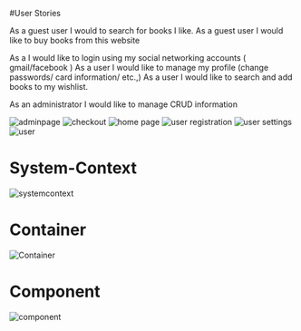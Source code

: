 #User Stories

As a guest user I would to search for books I like.
As a guest user I would like to buy books from this website
 
As a I would like to login using my social networking accounts ( gmail/facebook )
As a user I would like to manage my profile (change passwords/ card information/ etc.,)
As a user I would like to search and add books to my wishlist. 

As an administrator I would like to manage CRUD information


![adminpage](https://user-images.githubusercontent.com/31106457/32411394-6e66180c-c1a7-11e7-94ca-5ac234cc0ddf.PNG)
![checkout](https://user-images.githubusercontent.com/31106457/32411395-6e8120b6-c1a7-11e7-8be7-7516f5060bc3.PNG)
![home page](https://user-images.githubusercontent.com/31106457/32411396-6e967452-c1a7-11e7-9e25-71251d19867c.PNG)
![user registration](https://user-images.githubusercontent.com/31106457/32411397-6eaa1f66-c1a7-11e7-965d-07dfc615efba.PNG)
![user settings](https://user-images.githubusercontent.com/31106457/32411398-6ebf016a-c1a7-11e7-9d7a-f2e025065b0c.PNG)
![user](https://user-images.githubusercontent.com/31106457/32411399-6eeaeeec-c1a7-11e7-9635-9781edf9d45c.PNG)
# System-Context
![systemcontext](https://github.com/swrp/BookStore-App/blob/master/docs/images/systemcontext.PNG)
# Container
![Container](https://github.com/swrp/BookStore-App/blob/master/docs/images/Container.PNG)
# Component
![component](https://github.com/swrp/BookStore-App/blob/master/docs/images/component.PNG)
